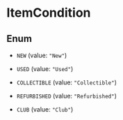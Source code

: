 
# ItemCondition

## Enum


* `NEW` (value: `"New"`)

* `USED` (value: `"Used"`)

* `COLLECTIBLE` (value: `"Collectible"`)

* `REFURBISHED` (value: `"Refurbished"`)

* `CLUB` (value: `"Club"`)



